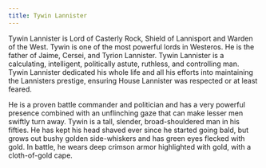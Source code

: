 ```yaml
---
title: Tywin Lannister
---
```


Tywin Lannister is Lord of Casterly Rock, Shield of Lannisport and Warden of the West. Tywin is one of the most powerful lords in Westeros. He is the father of Jaime, Cersei, and Tyrion Lannister. Tywin Lannister is a calculating, intelligent, politically astute, ruthless, and controlling man. Tywin Lannister dedicated his whole life and all his efforts into maintaining the Lannisters prestige, ensuring House Lannister was respected or at least feared.

He is a proven battle commander and politician and has a very powerful presence combined with an unflinching gaze that can make lesser men swiftly turn away. Tywin is a tall, slender, broad-shouldered man in his fifties. He has kept his head shaved ever since he started going bald, but grows out bushy golden side-whiskers and has green eyes flecked with gold. In battle, he wears deep crimson armor highlighted with gold, with a cloth-of-gold cape. 



